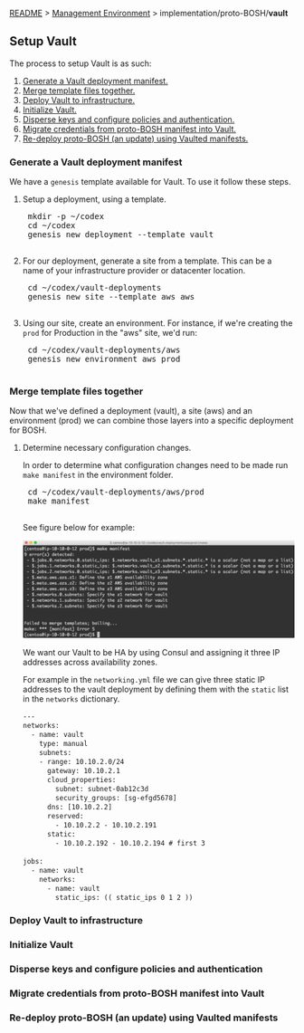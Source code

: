 [README](README.md) > [Management Environment](management_environment.md) > implementation/proto-BOSH/**vault**

## Setup Vault

The process to setup Vault is as such:

1. [Generate a Vault deployment manifest.](#toc1)
1. [Merge template files together.](#toc2)
1. [Deploy Vault to infrastructure.](#toc3)
1. [Initialize Vault.](#toc4)
1. [Disperse keys and configure policies and authentication.](#toc5)
1. [Migrate credentials from proto-BOSH manifest into Vault.](#toc6)
1. [Re-deploy proto-BOSH (an update) using Vaulted manifests.](#toc7)

### <a name="toc1"></a> Generate a Vault deployment manifest

We have a `genesis` template available for Vault.  To use it follow these steps.

1. Setup a deployment, using a template.

    <pre class="terminal">
    mkdir -p ~/codex
    cd ~/codex
    genesis new deployment --template vault
    </pre>

1. For our deployment, generate a site from a template.  This can be a name of your infrastructure provider or datacenter location.

    <pre class="terminal">
    cd ~/codex/vault-deployments
    genesis new site --template aws aws
    </pre>

1. Using our site, create an environment.  For instance, if we're creating the `prod` for Production in the "aws" site, we'd run:

    <pre class="terminal">
    cd ~/codex/vault-deployments/aws
    genesis new environment aws prod
    </pre>

### <a name="toc2"></a> Merge template files together

Now that we've defined a deployment (vault), a site (aws) and an environment (prod)
we can combine those layers into a specific deployment for BOSH.

1. Determine necessary configuration changes.

    In order to determine what configuration changes need to be made run `make manifest`
    in the environment folder.

    <pre class="terminal">
    cd ~/codex/vault-deployments/aws/prod
    make manifest
    </pre>

    See figure below for example:

    ![make_manifest_example](/images/make_manifest_example.png)

    We want our Vault to be HA by using Consul and assigning it three IP
    addresses across availability zones.

    For example in the `networking.yml` file we can give three static IP
    addresses to the vault deployment by defining them with the `static` list in
    the `networks` dictionary.

    ```
    ---
    networks:
      - name: vault
        type: manual
        subnets:
        - range: 10.10.2.0/24
          gateway: 10.10.2.1
          cloud_properties:
            subnet: subnet-0ab12c3d
            security_groups: [sg-efgd5678]
          dns: [10.10.2.2]
          reserved:
            - 10.10.2.2 - 10.10.2.191
          static:
            - 10.10.2.192 - 10.10.2.194 # first 3

    jobs:
      - name: vault
        networks:
          - name: vault
            static_ips: (( static_ips 0 1 2 ))
    ```

### <a name="toc3"></a> Deploy Vault to infrastructure

### <a name="toc4"></a> Initialize Vault

### <a name="toc5"></a> Disperse keys and configure policies and authentication

### <a name="toc6"></a> Migrate credentials from proto-BOSH manifest into Vault

### <a name="toc7"></a> Re-deploy proto-BOSH (an update) using Vaulted manifests
